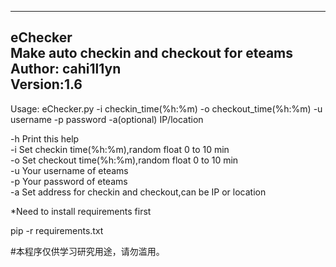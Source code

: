 ----------------------------------------------------  
eChecker  
Make auto checkin and checkout for eteams  
Author: cahi1l1yn  
Version:1.6   
----------------------------------------------------  

Usage: eChecker.py -i checkin_time(%h:%m) -o checkout_time(%h:%m) -u username -p password  -a(optional) IP/location    

-h Print this help  
-i Set checkin time(%h:%m),random float 0 to 10 min  
-o Set checkout time(%h:%m),random float 0 to 10 min   
-u Your username of eteams  
-p Your password of eteams  
-a Set address for checkin and checkout,can be IP or location

*Need to install requirements first  

pip -r requirements.txt    


#本程序仅供学习研究用途，请勿滥用。 
